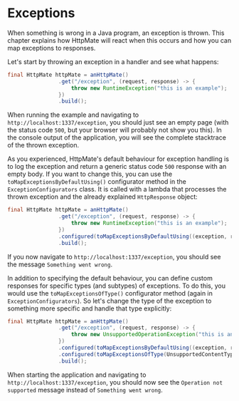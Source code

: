 # Exceptions
When something is wrong in a Java program, an exception is thrown.
This chapter explains how HttpMate will react when this occurs and how
you can map exceptions to responses.

Let's start by throwing an exception in a handler and see what happens:
```java
final HttpMate httpMate = anHttpMate()
                .get("/exception", (request, response) -> {
                    throw new RuntimeException("this is an example");
                })
                .build();
```
When running the example and navigating to `http://localhost:1337/exception`,
you should just see an empty page (with the status code `500`, but your browser
will probably not show you this).
In the console output of the application, you will see the complete stacktrace
of the thrown exception.

As you experienced, HttpMate's default behaviour for exception handling
is to log the exception and return a generic status code `500` response
with an empty body.
If you want to change this, you can use the `toMapExceptionsByDefaultUsing()`
configurator method in the `ExceptionConfigurators` class.
It is called with a lambda that processes the thrown exception and the already
explained `HttpResponse` object:

```java
final HttpMate httpMate = anHttpMate()
                .get("/exception", (request, response) -> {
                    throw new RuntimeException("this is an example");
                })
                .configured(toMapExceptionsByDefaultUsing((exception, response) -> response.setBody("Something went wrong")))
                .build();
```
If you now navigate to `http://localhost:1337/exception`, you should see
the message `Something went wrong`.

In addition to specifying the default behaviour, you can define custom responses
for specific types (and subtypes) of exceptions.
To do this, you would use the `toMapExceptionsOfType()` configurator method
(again in `ExceptionConfigurators`).
So let's change the type of the exception to something more specific and
handle that type explicitly:
```java
final HttpMate httpMate = anHttpMate()
                .get("/exception", (request, response) -> {
                    throw new UnsupportedOperationException("this is an example");
                })
                .configured(toMapExceptionsByDefaultUsing((exception, response) -> response.setBody("Something went wrong")))
                .configured(toMapExceptionsOfType(UnsupportedContentTypeException.class, (exception, response) -> response.setBody("Operation not supported")))
                .build();
```
When starting the application and navigating to `http://localhost:1337/exception`, you should now see
the `Operation not supported` message instead of `Something went wrong`.
